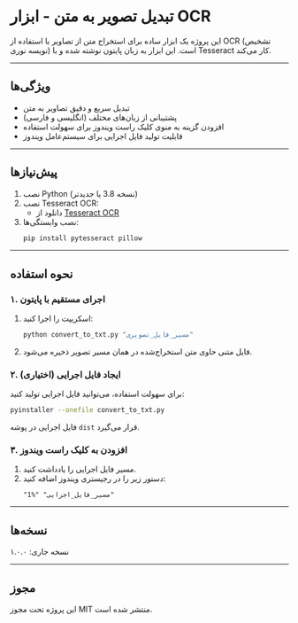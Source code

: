 
# تبدیل تصویر به متن - ابزار OCR

این پروژه یک ابزار ساده برای استخراج متن از تصاویر با استفاده از OCR (تشخیص نویسه نوری) است. این ابزار به زبان پایتون نوشته شده و با Tesseract کار می‌کند.

---

## **ویژگی‌ها**
- تبدیل سریع و دقیق تصاویر به متن
- پشتیبانی از زبان‌های مختلف (انگلیسی و فارسی)
- افزودن گزینه به منوی کلیک راست ویندوز برای سهولت استفاده
- قابلیت تولید فایل اجرایی برای سیستم‌عامل ویندوز

---

## **پیش‌نیازها**
1. نصب Python (نسخه 3.8 یا جدیدتر)
2. نصب Tesseract OCR:
   - دانلود از [Tesseract OCR](https://github.com/tesseract-ocr/tesseract)
3. نصب وابستگی‌ها:
   ```bash
   pip install pytesseract pillow
   ```

---

## **نحوه استفاده**
### **۱. اجرای مستقیم با پایتون**
1. اسکریپت را اجرا کنید:
   ```bash
   python convert_to_txt.py "مسیر_فایل_تصویری"
   ```
2. فایل متنی حاوی متن استخراج‌شده در همان مسیر تصویر ذخیره می‌شود.

### **۲. ایجاد فایل اجرایی (اختیاری)**
برای سهولت استفاده، می‌توانید فایل اجرایی تولید کنید:
```bash
pyinstaller --onefile convert_to_txt.py
```
فایل اجرایی در پوشه `dist` قرار می‌گیرد.

### **۳. افزودن به کلیک راست ویندوز**
1. مسیر فایل اجرایی را یادداشت کنید.
2. دستور زیر را در رجیستری ویندوز اضافه کنید:
   ```
   "مسیر_فایل_اجرایی" "%1"
   ```

---

## **نسخه‌ها**
نسخه جاری: ۱.۰.۰

---

## **مجوز**
این پروژه تحت مجوز MIT منتشر شده است.
